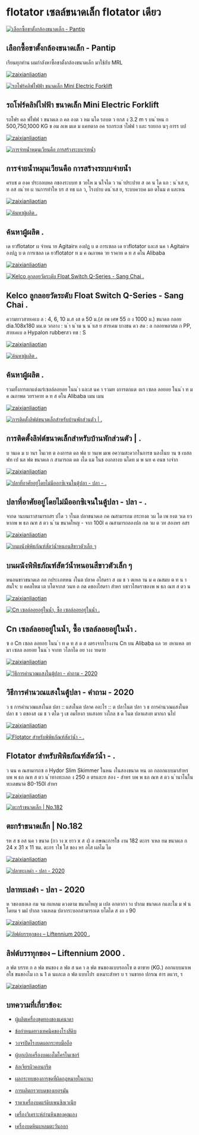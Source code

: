 # flotator เซลล์ขนาดเล็ก flotator เดียว
<a href="https://mnn.zoosnet.net/LR/Chatpre.aspx?id=MNN94995150&p=https://topgrinding.com/" target="_blank">![เลือกซื้อขาตั้งกล้องขนาดเล็ก - Pantip](https://github.com/technlg/images/blob/main/63.jpg)</a>
## เลือกซื้อขาตั้งกล้องขนาดเล็ก - Pantip
เรียนทุกท่าน ผมกำลังหาซื้อขาตั้งกล้องขนาดเล็ก มาใช้กับ MRL 
<a href="https://mnn.zoosnet.net/LR/Chatpre.aspx?id=MNN94995150&p=https://topgrinding.com/" target="_blank"><img src="https://github.com/technlg/images/raw/main/chat11.jpg" alt="zaixianliaotian"/></a><a href="//whatsapp.shibangsoft.com/WhatsApp.php" ><img src="https://github.com/technlg/images/raw/main/chat11.png" alt=""></a>
<a href="https://mnn.zoosnet.net/LR/Chatpre.aspx?id=MNN94995150&p=https://topgrinding.com/" target="_blank">![รถโฟร์คลิฟไฟฟ้า ขนาดเล็ก Mini Electric Forklift](https://github.com/technlg/images/blob/main/31.jpg)</a>
## รถโฟร์คลิฟไฟฟ้า ขนาดเล็ก Mini Electric Forklift
รถโฟร คล ฟไฟฟ า ขนาดเล ก คล องต ว หม นได รอบต ว ยกส ง 3.2 m ร บน ำหน ก 500,750,1000 KG ข อม ลเพ มเต ม แคทตาล อค รถกระเช าไฟฟ า และ รถยกอ นๆ การร บป 
<a href="https://mnn.zoosnet.net/LR/Chatpre.aspx?id=MNN94995150&p=https://topgrinding.com/" target="_blank"><img src="https://github.com/technlg/images/raw/main/chat11.jpg" alt="zaixianliaotian"/></a><a href="//whatsapp.shibangsoft.com/WhatsApp.php" ><img src="https://github.com/technlg/images/raw/main/chat11.png" alt=""></a>
<a href="https://mnn.zoosnet.net/LR/Chatpre.aspx?id=MNN94995150&p=https://topgrinding.com/" target="_blank">![การจ่ายน้ำหมุนเวียนคือ  การสร้างระบบจ่ายน้ำ ](https://github.com/technlg/images/blob/main/47.jpg)</a>
## การจ่ายน้ำหมุนเวียนคือ  การสร้างระบบจ่ายน้ำ 
ครบช ด องค ประกอบหล กของระบบท ช วยให ม นใจได ว าน ำประปาท ส งค น ได แก : น ำเส ย, ท อส งน ำท ผ านการทำให บร ส ทธ แล ว, โรงบำบ ดน ำเส ย, ระบบควบค มอ ตโนม ต และหน 
<a href="https://mnn.zoosnet.net/LR/Chatpre.aspx?id=MNN94995150&p=https://topgrinding.com/" target="_blank"><img src="https://github.com/technlg/images/raw/main/chat11.jpg" alt="zaixianliaotian"/></a><a href="//whatsapp.shibangsoft.com/WhatsApp.php" ><img src="https://github.com/technlg/images/raw/main/chat11.png" alt=""></a>
<a href="https://mnn.zoosnet.net/LR/Chatpre.aspx?id=MNN94995150&p=https://topgrinding.com/" target="_blank">![ค้นหาผู้ผลิต .](https://github.com/technlg/images/blob/main/48.jpg)</a>
## ค้นหาผู้ผลิต .
เด ยวflotator ผ จำหน าย Agitairห องปฏ บ ต การเซลล เด ยวflotator และส นค า Agitairห องปฏ บ ต การเซลล เด ยวflotator ท ม ค ณภาพด วย ราคาท ด ท ส ดใน Alibaba 
<a href="https://mnn.zoosnet.net/LR/Chatpre.aspx?id=MNN94995150&p=https://topgrinding.com/" target="_blank"><img src="https://github.com/technlg/images/raw/main/chat11.jpg" alt="zaixianliaotian"/></a><a href="//whatsapp.shibangsoft.com/WhatsApp.php" ><img src="https://github.com/technlg/images/raw/main/chat11.png" alt=""></a>
<a href="https://mnn.zoosnet.net/LR/Chatpre.aspx?id=MNN94995150&p=https://topgrinding.com/" target="_blank">![Kelco ลูกลอยวัดระดับ Float Switch Q-Series - Sang Chai .](https://github.com/technlg/images/blob/main/61.jpg)</a>
## Kelco ลูกลอยวัดระดับ Float Switch Q-Series - Sang Chai .
ความยาวสายเคเบ ล : 4, 6, 10 ม.ส งส ด 50 ม.(ส งพ เศษ 55 ถ ง 1000 ม.) ขนาดล กลอย dia.108x180 มม.ต วกลาง : น ำ น ำม น น ำเส ย สารเคม บางชน ดว สด : ล กลอยพลาสต ก PP, สายเคเบ ล Hypalon rubberสว ทช : S
<a href="https://mnn.zoosnet.net/LR/Chatpre.aspx?id=MNN94995150&p=https://topgrinding.com/" target="_blank"><img src="https://github.com/technlg/images/raw/main/chat11.jpg" alt="zaixianliaotian"/></a><a href="//whatsapp.shibangsoft.com/WhatsApp.php" ><img src="https://github.com/technlg/images/raw/main/chat11.png" alt=""></a>
<a href="https://mnn.zoosnet.net/LR/Chatpre.aspx?id=MNN94995150&p=https://topgrinding.com/" target="_blank">![ค้นหาผู้ผลิต .](https://github.com/technlg/images/blob/main/63.jpg)</a>
## ค้นหาผู้ผลิต .
รวมทั้งการตกแต่งแร่เซลล์ลอยอย ในน ำ และส นค า รวมท งการตกแต งแร เซลล ลอยอย ในน ำ ท ม ค ณภาพด วยราคาท ด ท ส ดใน Alibaba เมน เมน 
<a href="https://mnn.zoosnet.net/LR/Chatpre.aspx?id=MNN94995150&p=https://topgrinding.com/" target="_blank"><img src="https://github.com/technlg/images/raw/main/chat11.jpg" alt="zaixianliaotian"/></a><a href="//whatsapp.shibangsoft.com/WhatsApp.php" ><img src="https://github.com/technlg/images/raw/main/chat11.png" alt=""></a>
<a href="https://mnn.zoosnet.net/LR/Chatpre.aspx?id=MNN94995150&p=https://topgrinding.com/" target="_blank">![การติดตั้งลิฟต์ขนาดเล็กสำหรับบ้านพักส่วนตัว | .](https://github.com/technlg/images/blob/main/62.jpg)</a>
## การติดตั้งลิฟต์ขนาดเล็กสำหรับบ้านพักส่วนตัว | .
บ านเด ม บ านร โนเวท ต องการต ดล ฟต บ านเพ มเพ อความสะดวกในการข นลงในบ าน ซ เบสล ฟท เป นล ฟต ขนาดเล ก สามารถต ดต งได แม ในช องกลางบ นไดท ม พ นท ค อนข างจำก 
<a href="https://mnn.zoosnet.net/LR/Chatpre.aspx?id=MNN94995150&p=https://topgrinding.com/" target="_blank"><img src="https://github.com/technlg/images/raw/main/chat11.jpg" alt="zaixianliaotian"/></a><a href="//whatsapp.shibangsoft.com/WhatsApp.php" ><img src="https://github.com/technlg/images/raw/main/chat11.png" alt=""></a>
<a href="https://mnn.zoosnet.net/LR/Chatpre.aspx?id=MNN94995150&p=https://topgrinding.com/" target="_blank">![ปลาที่อาศัยอยู่โดยไม่มีออกซิเจนในตู้ปลา - ปลา - .](https://github.com/technlg/images/blob/main/63.jpg)</a>
## ปลาที่อาศัยอยู่โดยไม่มีออกซิเจนในตู้ปลา - ปลา - .
จากด านบนเราสามารถสร ปได ว าในต ปลาขนาดเล กค ณสามารถม กระทงต วผ ได เพ ยงต วเด ยว หากพ พ ธภ ณฑ ส ตว น ำม ขนาดใหญ - จาก 100l ค ณสามารถลองปล กต วผ ต วท สองหร อสร 
<a href="https://mnn.zoosnet.net/LR/Chatpre.aspx?id=MNN94995150&p=https://topgrinding.com/" target="_blank"><img src="https://github.com/technlg/images/raw/main/chat11.jpg" alt="zaixianliaotian"/></a><a href="//whatsapp.shibangsoft.com/WhatsApp.php" ><img src="https://github.com/technlg/images/raw/main/chat11.png" alt=""></a>
<a href="https://mnn.zoosnet.net/LR/Chatpre.aspx?id=MNN94995150&p=https://topgrinding.com/" target="_blank">![บนผนังพิพิธภัณฑ์สัตว์น้ำหนอนสีขาวตัวเล็ก ๆ ](https://github.com/technlg/images/blob/main/45.jpg)</a>
## บนผนังพิพิธภัณฑ์สัตว์น้ำหนอนสีขาวตัวเล็ก ๆ 
หนอนขาวขนาดเล กอ กประเภทหน งในต ปลาค อไฮดรา ส งม ช ว ตเหล าน ม ค ณสมบ ต ท น าสนใจ: บ คคลใหม เต บโตจากส วนท ถ กต ดของไฮดรา สำหร บชาวไฮดราของพ พ ธภ ณฑ ส ตว น 
<a href="https://mnn.zoosnet.net/LR/Chatpre.aspx?id=MNN94995150&p=https://topgrinding.com/" target="_blank"><img src="https://github.com/technlg/images/raw/main/chat11.jpg" alt="zaixianliaotian"/></a><a href="//whatsapp.shibangsoft.com/WhatsApp.php" ><img src="https://github.com/technlg/images/raw/main/chat11.png" alt=""></a>
<a href="https://mnn.zoosnet.net/LR/Chatpre.aspx?id=MNN94995150&p=https://topgrinding.com/" target="_blank">![Cn เซลล์ลอยอยู่ในน้ำ, ซื้อ เซลล์ลอยอยู่ในน้ำ .](https://github.com/technlg/images/blob/main/38.jpg)</a>
## Cn เซลล์ลอยอยู่ในน้ำ, ซื้อ เซลล์ลอยอยู่ในน้ำ .
ซ อ Cn เซลล ลอยอย ในน ำ ท ด ท ส ด ส งตรงจากโรงงาน Cn บน Alibaba แล วย งหาแหล งท มา เซลล ลอยอย ในน ำ จากท วโลกได อย างง ายดาย
<a href="https://mnn.zoosnet.net/LR/Chatpre.aspx?id=MNN94995150&p=https://topgrinding.com/" target="_blank"><img src="https://github.com/technlg/images/raw/main/chat11.jpg" alt="zaixianliaotian"/></a><a href="//whatsapp.shibangsoft.com/WhatsApp.php" ><img src="https://github.com/technlg/images/raw/main/chat11.png" alt=""></a>
<a href="https://mnn.zoosnet.net/LR/Chatpre.aspx?id=MNN94995150&p=https://topgrinding.com/" target="_blank">![วิธีการคำนวณแสงในตู้ปลา - คำถาม - 2020](https://github.com/technlg/images/blob/main/35.jpg)</a>
## วิธีการคำนวณแสงในตู้ปลา - คำถาม - 2020
ว ธ การคำนวณแสงในต ปลา :: แสงในต ปลาค ออะไร :: ต ปลาในต ปลา ว ธ การคำนวณแสงในต ปลา ช ว ตของส งม ช ว ตใด ๆ เช อมโยงก บแสงอย างใกล ช ด ในต ปลาแสงท มากเก นไป 
<a href="https://mnn.zoosnet.net/LR/Chatpre.aspx?id=MNN94995150&p=https://topgrinding.com/" target="_blank"><img src="https://github.com/technlg/images/raw/main/chat11.jpg" alt="zaixianliaotian"/></a><a href="//whatsapp.shibangsoft.com/WhatsApp.php" ><img src="https://github.com/technlg/images/raw/main/chat11.png" alt=""></a>
<a href="https://mnn.zoosnet.net/LR/Chatpre.aspx?id=MNN94995150&p=https://topgrinding.com/" target="_blank">![Flotator สำหรับพิพิธภัณฑ์สัตว์น้ำ - .](https://github.com/technlg/images/blob/main/64.jpg)</a>
## Flotator สำหรับพิพิธภัณฑ์สัตว์น้ำ - .
ว นน ค ณสามารถซ อ Hydor Slim Skimmer ในหน งในสองขนาด หน งถ กออกแบบมาสำหร บพ พ ธภ ณฑ ส ตว น ำทางทะเลถ ง 250 ล ตรและท สอง - สำหร บพ พ ธภ ณฑ ส ตว น ำนาโนในทะเลขนาด 80-150l สำหร 
<a href="https://mnn.zoosnet.net/LR/Chatpre.aspx?id=MNN94995150&p=https://topgrinding.com/" target="_blank"><img src="https://github.com/technlg/images/raw/main/chat11.jpg" alt="zaixianliaotian"/></a><a href="//whatsapp.shibangsoft.com/WhatsApp.php" ><img src="https://github.com/technlg/images/raw/main/chat11.png" alt=""></a>
<a href="https://mnn.zoosnet.net/LR/Chatpre.aspx?id=MNN94995150&p=https://topgrinding.com/" target="_blank">![ตะกร้าขนาดเล็ก | No.182](https://github.com/technlg/images/blob/main/59.jpg)</a>
## ตะกร้าขนาดเล็ก | No.182
รห ส ช อส นค า ขนาด (กว าง x ยาว x ส ง) ล กษณะการใช งาน 182 ตะกร าเหล ยม ขนาดเล ก 24 x 31 x 11 ซม. ตะกร าใช ใส ของ หร อใส ผลไม ได
<a href="https://mnn.zoosnet.net/LR/Chatpre.aspx?id=MNN94995150&p=https://topgrinding.com/" target="_blank"><img src="https://github.com/technlg/images/raw/main/chat11.jpg" alt="zaixianliaotian"/></a><a href="//whatsapp.shibangsoft.com/WhatsApp.php" ><img src="https://github.com/technlg/images/raw/main/chat11.png" alt=""></a>
<a href="https://mnn.zoosnet.net/LR/Chatpre.aspx?id=MNN94995150&p=https://topgrinding.com/" target="_blank">![ปลาทะเลดำ - ปลา - 2020](https://github.com/technlg/images/blob/main/62.jpg)</a>
## ปลาทะเลดำ - ปลา - 2020
ห วของเธอเล กม จม กแหลม ดวงตาม ขนาดใหญ ม เปล อกตากว าง ปากม ขนาดเล กและไม ม ฟ นโดยม ร มฝ ปากล างแหลม ปลากระบอกสามารถเต บโตได ส งถ ง 90 
<a href="https://mnn.zoosnet.net/LR/Chatpre.aspx?id=MNN94995150&p=https://topgrinding.com/" target="_blank"><img src="https://github.com/technlg/images/raw/main/chat11.jpg" alt="zaixianliaotian"/></a><a href="//whatsapp.shibangsoft.com/WhatsApp.php" ><img src="https://github.com/technlg/images/raw/main/chat11.png" alt=""></a>
<a href="https://mnn.zoosnet.net/LR/Chatpre.aspx?id=MNN94995150&p=https://topgrinding.com/" target="_blank">![ลิฟต์บรรทุกของ – Liftennium 2000 .](https://github.com/technlg/images/blob/main/36.jpg)</a>
## ลิฟต์บรรทุกของ – Liftennium 2000 .
ล ฟต บรรท ก ล ฟต ขนของ ล ฟต ส นค า ล ฟต ขนของแบบรอกโซ ต ตาขาย (KG.) ออกแบบมาเพ อใช ขนของไม เก น 1 ต นและต ล ฟต แบบโปร งเหมาะสำหร บ ร านขายอ ปกรณ ฮาร ตแวร, ร 
<a href="https://mnn.zoosnet.net/LR/Chatpre.aspx?id=MNN94995150&p=https://topgrinding.com/" target="_blank"><img src="https://github.com/technlg/images/raw/main/chat11.jpg" alt="zaixianliaotian"/></a><a href="//whatsapp.shibangsoft.com/WhatsApp.php" ><img src="https://github.com/technlg/images/raw/main/chat11.png" alt=""></a>
## บทความที่เกี่ยวข้อง:
* [ผู้ผลิตเครื่องขุดทองของแคนาดา](%E0%B8%9C%E0%B8%B9%E0%B9%89%E0%B8%9C%E0%B8%A5%E0%B8%B4%E0%B8%95%E0%B9%80%E0%B8%84%E0%B8%A3%E0%B8%B7%E0%B9%88%E0%B8%AD%E0%B8%87%E0%B8%82%E0%B8%B8%E0%B8%94%E0%B8%97%E0%B8%AD%E0%B8%87%E0%B8%82%E0%B8%AD%E0%B8%87%E0%B9%81%E0%B8%84%E0%B8%99%E0%B8%B2%E0%B8%94%E0%B8%B2.md)
* [ข้อกำหนดทางเทคนิคของโรงสีดิบ](%E0%B8%82%E0%B9%89%E0%B8%AD%E0%B8%81%E0%B8%B3%E0%B8%AB%E0%B8%99%E0%B8%94%E0%B8%97%E0%B8%B2%E0%B8%87%E0%B9%80%E0%B8%97%E0%B8%84%E0%B8%99%E0%B8%B4%E0%B8%84%E0%B8%82%E0%B8%AD%E0%B8%87%E0%B9%82%E0%B8%A3%E0%B8%87%E0%B8%AA%E0%B8%B5%E0%B8%94%E0%B8%B4%E0%B8%9A.md)
* [วงจรปิดโรงบดผลกระทบมือถือ](%E0%B8%A7%E0%B8%87%E0%B8%88%E0%B8%A3%E0%B8%9B%E0%B8%B4%E0%B8%94%E0%B9%82%E0%B8%A3%E0%B8%87%E0%B8%9A%E0%B8%94%E0%B8%9C%E0%B8%A5%E0%B8%81%E0%B8%A3%E0%B8%B0%E0%B8%97%E0%B8%9A%E0%B8%A1%E0%B8%B7%E0%B8%AD%E0%B8%96%E0%B8%B7%E0%B8%AD.md)
* [ผู้บุกเบิกเครื่องบดผงไมโครไนเซอร์](%E0%B8%9C%E0%B8%B9%E0%B9%89%E0%B8%9A%E0%B8%B8%E0%B8%81%E0%B9%80%E0%B8%9A%E0%B8%B4%E0%B8%81%E0%B9%80%E0%B8%84%E0%B8%A3%E0%B8%B7%E0%B9%88%E0%B8%AD%E0%B8%87%E0%B8%9A%E0%B8%94%E0%B8%9C%E0%B8%87%E0%B9%84%E0%B8%A1%E0%B9%82%E0%B8%84%E0%B8%A3%E0%B9%84%E0%B8%99%E0%B9%80%E0%B8%8B%E0%B8%AD%E0%B8%A3%E0%B9%8C.md)
* [ล้อเจียรผิวคอนกรีต](%E0%B8%A5%E0%B9%89%E0%B8%AD%E0%B9%80%E0%B8%88%E0%B8%B5%E0%B8%A2%E0%B8%A3%E0%B8%9C%E0%B8%B4%E0%B8%A7%E0%B8%84%E0%B8%AD%E0%B8%99%E0%B8%81%E0%B8%A3%E0%B8%B5%E0%B8%95.md)
* [ผลกระทบของการขุดที่ผิดกฎหมายในกานา](%E0%B8%9C%E0%B8%A5%E0%B8%81%E0%B8%A3%E0%B8%B0%E0%B8%97%E0%B8%9A%E0%B8%82%E0%B8%AD%E0%B8%87%E0%B8%81%E0%B8%B2%E0%B8%A3%E0%B8%82%E0%B8%B8%E0%B8%94%E0%B8%97%E0%B8%B5%E0%B9%88%E0%B8%9C%E0%B8%B4%E0%B8%94%E0%B8%81%E0%B8%8E%E0%B8%AB%E0%B8%A1%E0%B8%B2%E0%B8%A2%E0%B9%83%E0%B8%99%E0%B8%81%E0%B8%B2%E0%B8%99%E0%B8%B2.md)
* [การผลิตกรวยบดของเยอรมัน](%E0%B8%81%E0%B8%B2%E0%B8%A3%E0%B8%9C%E0%B8%A5%E0%B8%B4%E0%B8%95%E0%B8%81%E0%B8%A3%E0%B8%A7%E0%B8%A2%E0%B8%9A%E0%B8%94%E0%B8%82%E0%B8%AD%E0%B8%87%E0%B9%80%E0%B8%A2%E0%B8%AD%E0%B8%A3%E0%B8%A1%E0%B8%B1%E0%B8%99.md)
* [ราคาเครื่องบดแร่ดิบเพนซิลเวเนีย](%E0%B8%A3%E0%B8%B2%E0%B8%84%E0%B8%B2%E0%B9%80%E0%B8%84%E0%B8%A3%E0%B8%B7%E0%B9%88%E0%B8%AD%E0%B8%87%E0%B8%9A%E0%B8%94%E0%B9%81%E0%B8%A3%E0%B9%88%E0%B8%94%E0%B8%B4%E0%B8%9A%E0%B9%80%E0%B8%9E%E0%B8%99%E0%B8%8B%E0%B8%B4%E0%B8%A5%E0%B9%80%E0%B8%A7%E0%B9%80%E0%B8%99%E0%B8%B5%E0%B8%A2.md)
* [เครื่องวิเคราะห์ถ่านหินของคุณเอง](%E0%B9%80%E0%B8%84%E0%B8%A3%E0%B8%B7%E0%B9%88%E0%B8%AD%E0%B8%87%E0%B8%A7%E0%B8%B4%E0%B9%80%E0%B8%84%E0%B8%A3%E0%B8%B2%E0%B8%B0%E0%B8%AB%E0%B9%8C%E0%B8%96%E0%B9%88%E0%B8%B2%E0%B8%99%E0%B8%AB%E0%B8%B4%E0%B8%99%E0%B8%82%E0%B8%AD%E0%B8%87%E0%B8%84%E0%B8%B8%E0%B8%93%E0%B9%80%E0%B8%AD%E0%B8%87.md)
* [เครื่องบดหินแหลมตะวันออก](%E0%B9%80%E0%B8%84%E0%B8%A3%E0%B8%B7%E0%B9%88%E0%B8%AD%E0%B8%87%E0%B8%9A%E0%B8%94%E0%B8%AB%E0%B8%B4%E0%B8%99%E0%B9%81%E0%B8%AB%E0%B8%A5%E0%B8%A1%E0%B8%95%E0%B8%B0%E0%B8%A7%E0%B8%B1%E0%B8%99%E0%B8%AD%E0%B8%AD%E0%B8%81.md)
